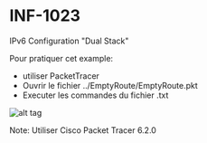 # INF-1023

IPv6 Configuration "Dual Stack"

Pour pratiquer cet example:
- utiliser PacketTracer
- Ouvrir le fichier ../EmptyRoute/EmptyRoute.pkt
- Executer les commandes du fichier .txt

![alt tag](https://github.com/setrar/INF-1023/blob/master/IPv6/IPv6.png)

Note: Utiliser Cisco Packet Tracer 6.2.0
